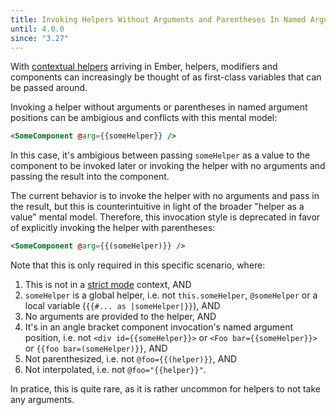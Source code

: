 ```yaml
---
title: Invoking Helpers Without Arguments and Parentheses In Named Argument Positions
until: 4.0.0
since: "3.27"
---
```



With [contextual helpers](https://emberjs.github.io/rfcs/0432-contextual-helpers.html)
arriving in Ember, helpers, modifiers and components can increasingly be thought
of as first-class variables that can be passed around.

Invoking a helper without arguments or parentheses in named argument positions
can be ambigious and conflicts with this mental model:

```handlebars
<SomeComponent @arg={{someHelper}} />
```

In this case, it's ambigious between passing `someHelper` as a value to the
component to be invoked later or invoking the helper with no arguments and
passing the result into the component.

The current behavior is to invoke the helper with no arguments and pass in the
result, but this is counterintuitive in light of the broader "helper as a
value" mental model. Therefore, this invocation style is deprecated in favor of
explicitly invoking the helper with parentheses:

```handlebars
<SomeComponent @arg={{(someHelper)}} />
```

Note that this is only required in this specific scenario, where:

1. This is not in a [strict mode](https://emberjs.github.io/rfcs/0496-handlebars-strict-mode.html)
   context, AND
2. `someHelper` is a global helper, i.e. not `this.someHelper`, `@someHelper`
   or a local variable (`{{#... as |someHelper|}}`), AND
3. No arguments are provided to the helper, AND
4. It's in an angle bracket component invocation's named argument position,
   i.e. not `<div id={{someHelper}}>` or `<Foo bar={{someHelper}}>` or
   `{{foo bar=(someHelper)}}`, AND
6. Not parenthesized, i.e. not `@foo={{(helper)}}`, AND
7. Not interpolated, i.e. not `@foo="{{helper}}"`.

In pratice, this is quite rare, as it is rather uncommon for helpers to not
take any arguments.
